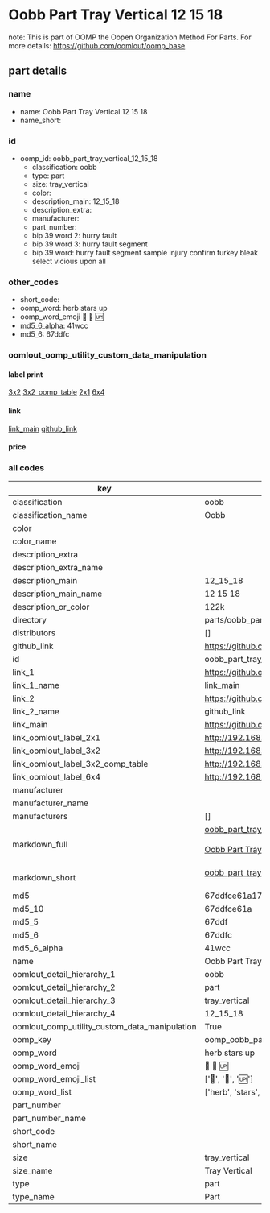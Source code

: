# Oobb Part Tray Vertical 12 15 18  

note: This is part of OOMP the Oopen Organization Method For Parts. For more details: https://github.com/oomlout/oomp_base

##  part details





### name
* name: Oobb Part Tray Vertical 12 15 18
* name_short: 
### id
* oomp_id: oobb_part_tray_vertical_12_15_18
  * classification: oobb
  * type: part
  * size: tray_vertical
  * color: 
  * description_main: 12_15_18
  * description_extra: 
  * manufacturer: 
  * part_number: 
  * bip 39 word 2: hurry fault
  * bip 39 word 3: hurry fault segment
  * bip 39 word: hurry fault segment sample injury confirm turkey bleak select vicious upon all

### other_codes
* short_code: 
* oomp_word: herb stars up
* oomp_word_emoji :herb: :stars: :up:
* md5_6_alpha: 41wcc
* md5_6: 67ddfc






### oomlout_oomp_utility_custom_data_manipulation
#### label print
[3x2](http://192.168.1.245:1112/?label=oomp%2041wcc)
[3x2_oomp_table](http://192.168.1.107:1112/?label=oomp%2041wcc)
[2x1](http://192.168.1.242:1112/?label=oomp%2041wcc)
[6x4](http://192.168.1.55:1112/?label=oomp%2041wcc)    

#### link

[link_main](https://github.com/oomlout/oomlout_oomp_current_version_messy/tree/main/parts/oobb_part_tray_vertical_12_15_18) [github_link](https://github.com/oomlout/oomlout_oomp_part_src/tree/main/parts/oobb_part_tray_vertical_12_15_18)                             

#### price







### all codes 
| key | value |  
| --- | --- |  
| classification | oobb |  
| classification_name | Oobb |  
| color |  |  
| color_name |  |  
| description_extra |  |  
| description_extra_name |  |  
| description_main | 12_15_18 |  
| description_main_name | 12 15 18 |  
| description_or_color | 122k |  
| directory | parts/oobb_part_tray_vertical_12_15_18 |  
| distributors | [] |  
| github_link | https://github.com/oomlout/oomlout_oomp_part_src/tree/main/parts/oobb_part_tray_vertical_12_15_18 |  
| id | oobb_part_tray_vertical_12_15_18 |  
| link_1 | https://github.com/oomlout/oomlout_oomp_current_version_messy/tree/main/parts/oobb_part_tray_vertical_12_15_18 |  
| link_1_name | link_main |  
| link_2 | https://github.com/oomlout/oomlout_oomp_part_src/tree/main/parts/oobb_part_tray_vertical_12_15_18 |  
| link_2_name | github_link |  
| link_main | https://github.com/oomlout/oomlout_oomp_current_version_messy/tree/main/parts/oobb_part_tray_vertical_12_15_18 |  
| link_oomlout_label_2x1 | http://192.168.1.242:1112/?label=oomp%2041wcc |  
| link_oomlout_label_3x2 | http://192.168.1.245:1112/?label=oomp%2041wcc |  
| link_oomlout_label_3x2_oomp_table | http://192.168.1.107:1112/?label=oomp%2041wcc |  
| link_oomlout_label_6x4 | http://192.168.1.55:1112/?label=oomp%2041wcc |  
| manufacturer |  |  
| manufacturer_name |  |  
| manufacturers | [] |  
| markdown_full | [oobb_part_tray_vertical_12_15_18](https://github.com/oomlout/oomlout_oomp_current_version_messy/tree/main/parts/oobb_part_tray_vertical_12_15_18)<br>[](https://github.com/oomlout/oomlout_oomp_current_version_messy/tree/main/parts/oobb_part_tray_vertical_12_15_18)<br>[Oobb Part Tray Vertical 12 15 18](https://github.com/oomlout/oomlout_oomp_current_version_messy/tree/main/parts/oobb_part_tray_vertical_12_15_18)<br><br> |  
| markdown_short | [oobb_part_tray_vertical_12_15_18](https://github.com/oomlout/oomlout_oomp_current_version_messy/tree/main/parts/oobb_part_tray_vertical_12_15_18)<br><br> |  
| md5 | 67ddfce61a179d54bbba1bf18654fb7d |  
| md5_10 | 67ddfce61a |  
| md5_5 | 67ddf |  
| md5_6 | 67ddfc |  
| md5_6_alpha | 41wcc |  
| name | Oobb Part Tray Vertical 12 15 18 |  
| oomlout_detail_hierarchy_1 | oobb |  
| oomlout_detail_hierarchy_2 | part |  
| oomlout_detail_hierarchy_3 | tray_vertical |  
| oomlout_detail_hierarchy_4 | 12_15_18 |  
| oomlout_oomp_utility_custom_data_manipulation | True |  
| oomp_key | oomp_oobb_part_tray_vertical_12_15_18 |  
| oomp_word | herb stars up |  
| oomp_word_emoji | :herb: :stars: :up: |  
| oomp_word_emoji_list | [':herb:', ':stars:', ':up:'] |  
| oomp_word_list | ['herb', 'stars', 'up'] |  
| part_number |  |  
| part_number_name |  |  
| short_code |  |  
| short_name |  |  
| size | tray_vertical |  
| size_name | Tray Vertical |  
| type | part |  
| type_name | Part |  
